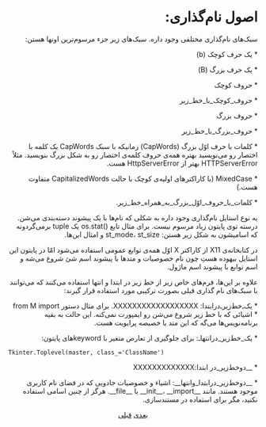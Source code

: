 <h1 align=right>‫اصول نام‌گذاری:</h1>

<p align=right>‫سبک‌های نام‌‌گذاری مختلفی وجود داره. سبک‌های زیر جزء مرسوم‌ترین اونها هستن:</p>

<p align=right>‫* یک حرف کوچک (b)</p>

<p align=right>‫* یک حرف بزرگ (B)</p>

<p align=right>‫* حروف کوچک</p>

<p align=right>‫* حروف_کوچک_با_خط_زیر</p>

<p align=right>‫* حروف بزرگ</p>

<p align=right>‫* حروف_بزرگ_با_خط_زیر</p>

<p align=right>‫* کلمات با حرف اوّل بزرگ (CapWords) زمانیکه با سبک CapWords یک کلمه با اختصار رو می‌نویسید بهتره همه‌ی حروف کلمه‌ی اختصار رو به شکل بزرگ بنویسید. مثلاً HTTPServerError بهتر از HttpServerError هست.</p>

<p align=right>‫* MixedCase (با کاراکتر‌های اولیه‌ی کوچک با حالت CapitalizedWords متفاوت هست.)</p>

<p align=right>‫* کلمات_با_حروف_اوّل_بزرگ_به_همراه_خط_زیر.</p>

<p align=right>‫یه نوع استایل نام‌گذاری وجود داره به شکلی که نام‌ها با یک پیشوند دسته‌بندی می‌شن. درسته توی پایتون زیاد مرسوم نیست. برای مثال تابع ‪os.stat()‬ یک tuple برمی‌گردونه که اسامیشون به شکل زیر هستن: st_mode، st_size و امثال این‌ها.</p>

<p align=right>‫در کتابخانه‌ی X11 از کاراکتر X اوّل همه‌ی توابع عمومی استفاده می‌شود امّا در پایتون این استایل بیهوده هستِ چون نام خصوصیات و متد‌ها با پیشوند اسم شئ شروع می‌شه و اسم توابع با پیشوند اسم ماژول.</p>

<p align=right>‫علاوه بر این‌ها، فرم‌های خاص زیر از خط زیر در ابتدا و انتها استفاده می‌کنند که می‌توانند با سبک‌های نام گذاری قبلی بصورت ترکیبی مورد استفاده قرار گیرند:</p>

<p align=right>‫* ‌یک‌ـ‌خط‌زیر‌ـ‌درابتدا: XXXXXXXXXXXXXXXXXX. برای مثال دستور ‪from M import *‬ اشیائی که با خط زیر شروع می‌شن رو ایمپورت نمی‌کنه. این حالت به بقیه برنامه‌نویس‌ها می‌گه که این متد یا خصیصه پرایویت هست.</p>

<p align=right>‫* یک_خط‌زیر_درانتهاـ: برای جلوگیری از تعارض متغیر با keyword‌های پایتون:</p>

<pre><code>Tkinter.Toplevel(master, class_='ClassName')
</code></pre>

<p align=right>‫* __دوخط‌زیر_در ابتدا:XXXXXXXXXXXXX</p>

<p align=right>‫* __دوخط‌زیر_درابتدا_وانتها__: اشیاء و خصوصیات جادویی که در فضای نام کاربری موجود هستند. مانند __init__، __import__ یا __file__. هرگز از چنین اسامی استفاده نکنید، مگر برای استفاده در مستندسازی.</p>

<p align=center><a href="https://github.com/vahit/pep8-per/blob/master/partvii.md">بعدی</a> <a href="https://github.com/vahit/pep8-per/blob/master/partv.md">قبلی</a></p>
